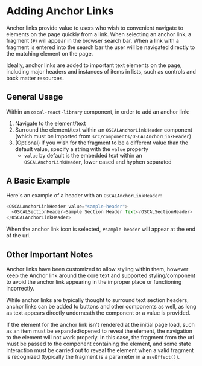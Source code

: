 # Adding Anchor Links

Anchor links provide value to users who wish to convenient navigate to elements
on the page quickly from a link. When selecting an anchor link, a fragment
(`#`) will appear in the browser search bar. When a link with a fragment is
entered into the search bar the user will be navigated directly to the matching
element on the page.

Ideally, anchor links are added to important text elements on the page,
including major headers and instances of items in lists, such as controls and
back matter resources.

## General Usage

Within an `oscal-react-library` component, in order to add an anchor link:

1. Navigate to the element/text
2. Surround the element/text within an `OSCALAnchorLinkHeader` component (which
   must be imported from `src/components/OSCALAnchorLinkHeader`)
3. (Optional) If you wish for the fragment to be a different value than the
   default value, specify a string with the `value` property
   - `value` by default is the embedded text within an `OSCALAnchorLinkHeader`,
     lower cased and hyphen separated

## A Basic Example

Here's an example of a header with an `OSCALAnchorLinkHeader`:

```js
<OSCALAnchorLinkHeader value="sample-header">
  <OSCALSectionHeader>Sample Section Header Text</OSCALSectionHeader>
</OSCALAnchorLinkHeader>
```

When the anchor link icon is selected, `#sample-header` will
appear at the end of the url.

## Other Important Notes

Anchor links have been customized to allow styling within them, however keep
the Anchor link around the core text and supported styling/component to avoid
the anchor link appearing in the improper place or functioning incorrectly.

While anchor links are typically thought to surround text section headers,
anchor links can be added to buttons and other components as well, as long as
text appears directly underneath the component or a value is provided.

If the element for the anchor link isn't rendered at the initial page load, such
as an item must be expanded/opened to reveal the element, the navigation to the
element will not work properly. In this case, the fragment from the url must be
passed to the component containing the element, and some state interaction must
be carried out to reveal the element when a valid fragment is recognized
(typically the fragment is a parameter in a `useEffect()`).

